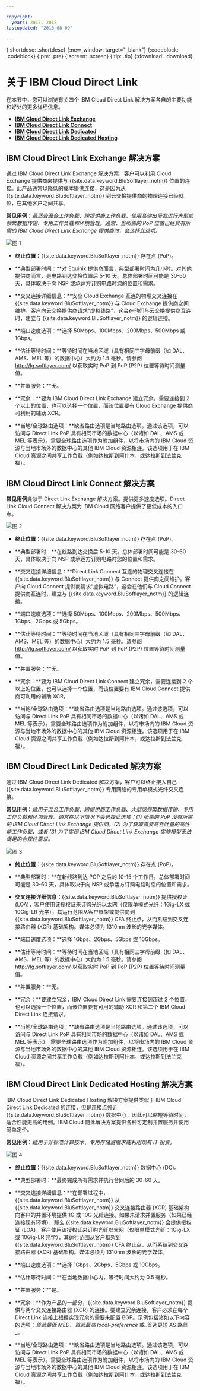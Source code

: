 ```yaml
---

copyright:
  years: 2017, 2018
lastupdated: "2018-08-09"

---
```


{:shortdesc: .shortdesc}
{:new_window: target="_blank"}
{:codeblock: .codeblock}
{:pre: .pre}
{:screen: .screen}
{:tip: .tip}
{:download: .download}

# 关于 IBM Cloud Direct Link

在本节中，您可以浏览有关四个 IBM Cloud Direct Link 解决方案各自的主要功能和好处的更多详细信息。
  * [**IBM Cloud Direct Link Exchange**](#the-ibm-cloud-direct-link-exchange-solution)
  * [**IBM Cloud Direct Link Connect**](#the-ibm-cloud-direct-link-connect-solution)
  * [**IBM Cloud Direct Link Dedicated**](#the-ibm-cloud-direct-link-dedicated-solution)
  * [**IBM Cloud Direct Link Dedicated Hosting**](#the-ibm-cloud-direct-link-dedicated-hosting-solution)

## IBM Cloud Direct Link Exchange 解决方案

通过 IBM Cloud Direct Link Exchange 解决方案，客户可以利用 Cloud Exchange 提供商来提供与 {{site.data.keyword.BluSoftlayer_notm}} 位置的连接。此产品通常以降低的成本提供连接，这是因为从 {{site.data.keyword.BluSoftlayer_notm}} 到云交换提供商的物理连接已经就位，在其他客户之间共享。

**常见用例：**_最适合混合工作负载、跨提供商工作负载、使用高输出带宽进行大型或频繁数据传输、专用工作负载和环境管理。通常，当所需的 PoP 位置已经具有所需的 IBM Cloud Direct Link Exchange 提供商时，会选择此选项。_

![图 1](/images/Direct-Link-Exchange.png)

 * **终止位置：**{{site.data.keyword.BluSoftlayer_notm}} 存在点 (PoP)。

 * **典型部署时间：**对 Equinix 提供商而言，典型部署时间为几小时。对其他提供商而言，是电路到达交换位置后 5-10 天。总体部署时间可能是 30-60 天，具体取决于向 NSP 或承运方订购电路时您的位置和需求。

 * **交叉连接详细信息：**安全 Cloud Exchange 互连的物理交叉连接在 {{site.data.keyword.BluSoftlayer_notm}} 与 Cloud Exchange 提供商之间维护。客户向云交换提供商请求“虚拟线路”，这会在他们与云交换提供商互连时，建立与 {{site.data.keyword.BluSoftlayer_notm}} 的逻辑连接。

 * **端口速度选项：**选择 50Mbps、100Mbps、200Mbps、500Mbps 或 1Gbps。

 * **估计等待时间：**等待时间在当地区域（具有相同三字母前缀（如 DAL、AMS、MEL 等）的数据中心）大约为 1.5 毫秒。请参阅 http://lg.softlayer.com/ 以获取实时 PoP 到 PoP (P2P) 位置等待时间测量值。

 * **并置服务：**无。

 * **冗余：**要为 IBM Cloud Direct Link Exchange 建立冗余，需要连接到 2 个以上的位置，也可以选择一个位置，而该位置要有 Cloud Exchange 提供商可利用的辅助 XCR。

 * **当地/全球路由选项：**缺省路由选项是当地路由选项。通过该选项，可以访问与 Direct Link PoP 具有相同市场的数据中心（以诸如 DAL、AMS 或 MEL 等表示）。需要全球路由选项作为附加组件，以将市场内的 IBM Cloud 资源与当地市场外的数据中心的其他 IBM Cloud 资源相连。该选项用于在 IBM Cloud 资源之间共享工作负载（例如达拉斯到阿什本，或达拉斯到法兰克福）。
 
## IBM Cloud Direct Link Connect 解决方案

**常见用例**类似于 Direct Link Exchange 解决方案。提供更多速度选项。Direct Link Cloud Connect 解决方案为 IBM Cloud 网络客户提供了更低成本的入口点。

![图 2](/images/Direct-Link-Connect.png)

* **终止位置：**{{site.data.keyword.BluSoftlayer_notm}} 存在点 (PoP)。

* **典型部署时：**在线路到达交换后 5-10 天。总体部署时间可能是 30-60 天，具体取决于向 NSP 或承运方订购电路时您的位置和需求。

* **交叉连接详细信息：**Direct Link Connect 互连的物理交叉连接在 {{site.data.keyword.BluSoftlayer_notm}} 与 Connect 提供商之间维护。客户向 Cloud Connect 提供商请求“虚拟电路”，这会在他们与 Cloud Connect 提供商互连时，建立与 {{site.data.keyword.BluSoftlayer_notm}} 的逻辑连接。

* **端口速度选项：**选择 50Mbps、100Mbps、200Mbps、500Mbps、1Gbps、2Gbps 或 5Gbps。

* **估计等待时间：**等待时间在当地区域（具有相同三字母前缀（如 DAL、AMS、MEL 等）的数据中心）大约为 1.5 毫秒。请参阅 http://lg.softlayer.com/ 以获取实时 PoP 到 PoP (P2P) 位置等待时间测量值。

* **并置服务：**无。

* **冗余：**要为 IBM Cloud Direct Link Connect 建立冗余，需要连接到 2 个以上的位置，也可以选择一个位置，而该位置要有 IBM Cloud Connect 提供商可利用的辅助 XCR。

* **当地/全球路由选项：**缺省路由选项是当地路由选项。通过该选项，可以访问与 Direct Link PoP 具有相同市场的数据中心（以诸如 DAL、AMS 或 MEL 等表示）。需要全球路由选项作为附加组件，以将市场内的 IBM Cloud 资源与当地市场外的数据中心的其他 IBM Cloud 资源相连。该选项用于在 IBM Cloud 资源之间共享工作负载（例如达拉斯到阿什本，或达拉斯到法兰克福）。

## IBM Cloud Direct Link Dedicated 解决方案

通过 IBM Cloud Direct Link Dedicated 解决方案，客户可以终止接入自己 {{site.data.keyword.BluSoftlayer_notm}} 专用网络的专用单模式光纤交叉连接。

 **常见用例：**_适用于混合工作负载、跨提供商工作负载、大型或频繁数据传输、专用工作负载和环境管理。通常在以下情况下会选择此选项：(1) 所需的 PoP 没有所需的 IBM Cloud Direct Link Exchange 提供商，(2) 为了获取需要高吞吐量的高性能工作负载，或者 (3) 为了实现 IBM Cloud Direct Link Exchange 实施模型无法满足的合规性需求。_

![图 3](/images/Direct-link-Dedicated.png)

 * **终止位置：**{{site.data.keyword.BluSoftlayer_notm}} 存在点 (PoP)。

 * **典型部署时：**在新线路到达 POP 之后的 10-15 个工作日。总体部署时间可能是 30-60 天，具体取决于向 NSP 或承运方订购电路时您的位置和需求。

 * **交叉连接详细信息：**{{site.data.keyword.BluSoftlayer_notm}} 提供授权证 (LOA)，客户使用该授权证来订购光纤以太网（仅限单模式光纤：1Gig-LX 或 10Gig-LR 光学），其运行范围从客户框架或提供商到 {{site.data.keyword.BluSoftlayer_notm}} CFA 终止点，从而系结到交叉连接路由器 (XCR) 基础架构。媒体必须为 1310nm 波长的光学媒体。

 * **端口速度选项：**选择 1Gbps、2Gbps、5Gbps 或 10Gbps。

 * **估计等待时间：**等待时间在当地区域（具有相同三字母前缀（如 DAL、AMS、MEL 等）的数据中心）大约为 1.5 毫秒。请参阅 http://lg.softlayer.com/ 以获取实时 PoP 到 PoP (P2P) 位置等待时间测量值。

 * **并置服务：**无。

 * **冗余：**要建立冗余，IBM Cloud Direct Link 需要连接到超过 2 个位置，也可以选择一个位置，而该位置要有可用的辅助 XCR 和第二个 IBM Cloud Direct Link 连接请求。

 * **当地/全球路由选项：**缺省路由选项是当地路由选项。通过该选项，可以访问与 Direct Link PoP 具有相同市场的数据中心（以诸如 DAL、AMS 或 MEL 等表示）。需要全球路由选项作为附加组件，以将市场内的 IBM Cloud 资源与当地市场外的数据中心的其他 IBM Cloud 资源相连。该选项用于在 IBM Cloud 资源之间共享工作负载（例如达拉斯到阿什本，或达拉斯到法兰克福）。

## IBM Cloud Direct Link Dedicated Hosting 解决方案

IBM Cloud Direct Link Dedicated Hosting 解决方案提供类似于 IBM Cloud Direct Link Dedicated 的连接，但是连接点邻近 {{site.data.keyword.BluSoftlayer_notm}} 数据中心，因此可以缩短等待时间，适合性能更高的用例。IBM Cloud 随此解决方案提供各种可定制并置服务并使用简单定价。

**常见用例：**_适用于非标准计算技术、专用存储器需求或利用现有 IT 投资。_

![图 4](/images/Direct-Link-Dedicated-Hosting.png)

* **终止位置：**{{site.data.keyword.BluSoftlayer_notm}} 数据中心 (DC)。

 * **典型部署时：**最终完成所有需求并执行合同后的 30-60 天。

 * **交叉连接详细信息：**在部署过程中，{{site.data.keyword.BluSoftlayer_notm}} 从 {{site.data.keyword.BluSoftlayer_notm}} 交叉连接路由器 (XCR) 基础架构向客户的并置环境提供 1G 或 10G 光纤连接。如果未请求并置服务（如果已经连接现有环境），那么 {{site.data.keyword.BluSoftlayer_notm}} 会提供授权证 (LOA)，客户使用该授权证来订购光纤以太网（仅限单模式光纤：1Gig-LX 或 10Gig-LR 光学），其运行范围从客户框架到 {{site.data.keyword.BluSoftlayer_notm}} CFA 终止点，从而系结到交叉连接路由器 (XCR) 基础架构。媒体必须为 1310nm 波长的光学媒体。

 * **端口速度选项：**选择 1Gbps、2Gbps、5Gbps 或 10Gbps。

 * **估计等待时间：**在当地数据中心内，等待时间大约为 0.5 毫秒。

 * **并置服务：**是。

 * **冗余：**作为产品的一部分，{{site.data.keyword.BluSoftlayer_notm}} 提供与两个交叉连接路由器 (XCR) 的连接。要建立冗余连接，客户必须在每个 Direct Link 连接上根据实现冗余的需要来配置 BGP。示例包括诸如以下内容的选项：_首选最低 MED_、_首选最高 local-preference_ 或_首选更短 AS 路径_。

 * **当地/全球路由选项：**缺省路由选项是当地路由选项。通过该选项，可以访问与 Direct Link PoP 具有相同市场的数据中心（以诸如 DAL、AMS 或 MEL 等表示）。需要全球路由选项作为附加组件，以将市场内的 IBM Cloud 资源与当地市场外的数据中心的其他 IBM Cloud 资源相连。该选项用于在 IBM Cloud 资源之间共享工作负载（例如达拉斯到阿什本，或达拉斯到法兰克福）。
